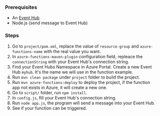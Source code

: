 ### Prerequisites

- An [Event Hub](https://azure.microsoft.com/en-us/services/event-hubs/)
- Node.js (send message to Event Hub)

### Steps
1. Go to `project/pom.xml`, replace the value of `resource-group` and `azure-functions-name` with the real value you want.
2. In `azure-functions-maven-plugin` configuration field, repleace the `connectionString` with your Event Hub's connection string.
3. Find your Event Hubs Namespace in Azure Portal. Create a new Event Hub `myhub`. It's the name we will use in the function example.
4. Run `mvn clean package` under `project` folder to build the project.
5. Run `mvn azure-functions:deploy` to deploy the project, if the function app not exists in Azure, it will create a new one.
6. Go to `script/` folder, run `npm install`.
7. In `config.js`, fill your Event Hub's connection string.
8. Run `node app.js`, the program will send a message into your Event Hub.
9. See if your function can be triggered.
